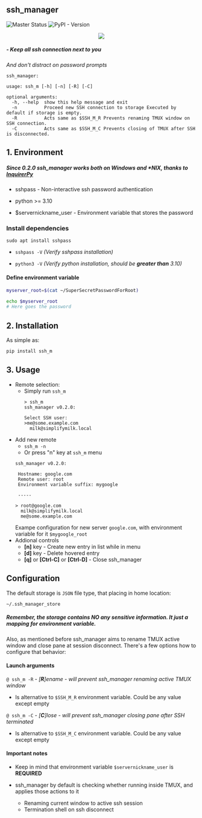 ## ssh_manager
![Master Status](https://img.shields.io/github/check-runs/LoliPain/ssh_manager/master?nameFilter=run_py&style=for-the-badge&logo=data%3Aimage%2Fsvg%2Bxml%3Bbase64%2CPD94bWwgdmVyc2lvbj0iMS4wIiBlbmNvZGluZz0idXRmLTgiPz48IS0tIFVwbG9hZGVkIHRvOiBTVkcgUmVwbywgd3d3LnN2Z3JlcG8uY29tLCBHZW5lcmF0b3I6IFNWRyBSZXBvIE1peGVyIFRvb2xzIC0tPg0KPHN2ZyB3aWR0aD0iODAwcHgiIGhlaWdodD0iODAwcHgiIHZpZXdCb3g9IjAgMCAxNiAxNiIgZmlsbD0ibm9uZSIgeG1sbnM9Imh0dHA6Ly93d3cudzMub3JnLzIwMDAvc3ZnIj4NCjxwYXRoIGQ9Ik0wLjc5MjcyNSAxMi4yOTI5TDUuMDg1NjIgOC4wMDAwMkwwLjc5MjcyNSAzLjcwNzEyTDIuMjA2OTQgMi4yOTI5MUw3LjkxNDA1IDguMDAwMDJMMi4yMDY5NCAxMy43MDcxTDAuNzkyNzI1IDEyLjI5MjlaIiBmaWxsPSIjMDAwMDAwIi8%2BDQo8cGF0aCBkPSJNNy4wMDAwNiAxNUgxNS4wMDAxVjEzSDcuMDAwMDZWMTVaIiBmaWxsPSIjMDAwMDAwIi8%2BDQo8L3N2Zz4%3D&label=MASTER)
![PyPI - Version](https://img.shields.io/pypi/v/ssh_m?style=for-the-badge)

<p align="center">
    <img style="max-width: 100%" src=".github/static/preview.png">
</p>

##### - Keep all ssh connection next to you
*And don't distract on password prompts*

```
ssh_manager: 

usage: ssh_m [-h] [-n] [-R] [-C]

optional arguments:
  -h, --help  show this help message and exit
  -n          Proceed new SSH connection to storage Executed by default if storage is empty.
  -R          Acts same as $SSH_M_R Prevents renaming TMUX window on SSH connection.
  -C          Acts same as $SSH_M_C Prevents closing of TMUX after SSH is disconnected.
```


## 1. Environment
##### Since 0.2.0 ssh_manager works both on Windows and *NIX, thanks to [InquirerPy](https://github.com/kazhala/InquirerPy)

- sshpass - Non-interactive ssh password authentication

- python >= 3.10
 
- $servernickname_user - Environment variable that stores the password

### Install dependencies

`sudo apt install sshpass`

- `sshpass -V` *(Verify sshpass installation)*

- `python3 -V` *(Verify python installation, should be **greater than** 3.10)*

#### Define environment variable
```bash
myserver_root=$(cat ~/SuperSecretPasswordForRoot)

echo $myserver_root
# Here goes the password
```

## 2. Installation

As simple as:
```bash
pip install ssh_m
```

## 3. Usage

- Remote selection:
    - Simply run `ssh_m`
        ```
        > ssh_m
        ssh_manager v0.2.0:

        Select SSH user:
        >me@some.example.com
          milk@simplifymilk.local

        ```
- Add new remote 
    - `ssh_m -n`
    - Or press "n" key at `ssh_m` menu
    ```
    ssh_manager v0.2.0:

     Hostname: google.com
     Remote user: root
     Environment variable suffix: mygoogle

     -----

    > root@google.com
      milk@simplifymilk.local
      me@some.example.com
    ```
    Exampe configuration for new server `google.com`, with environment variable for it `$mygoogle_root`
- Addional controls
    - **[n]** key - Create new entry in list while in menu
    - **[d]** key - Delete hovered entry
    - **[q]** or **[Ctrl-C]** or **[Ctrl-D]** - Close ssh_manager

## Configuration

The default storage is `JSON` file type, that placing in home location:

`~/.ssh_manager_store`

##### Remember, the storage contains **NO** any sensitive information. It just a mapping for environment variable. 

Also, as mentioned before ssh_manager aims to rename TMUX active window and close pane at session disconnect.
There's a few options how to configure that behavior:

#### Launch arguments

`@ ssh_m -R` - *[**R**]ename - will prevent ssh_manager renaming active TMUX window*

- Is alternative to `$SSH_M_R` environment variable. Could be any value except empty

`@ ssh_m -C` - *[**C**]lose - will prevent ssh_manager closing pane after SSH terminated*

- Is alternative to `$SSH_M_C` environment variable. Could be any value except empty

#### Important notes

- Keep in mind that environment variable `$servernickname_user` is **REQUIRED**

- ssh_manager by default is checking whether running inside TMUX, and applies those actions to it
	- Renaming current window to active ssh session
	- Termination shell on ssh disconnect

